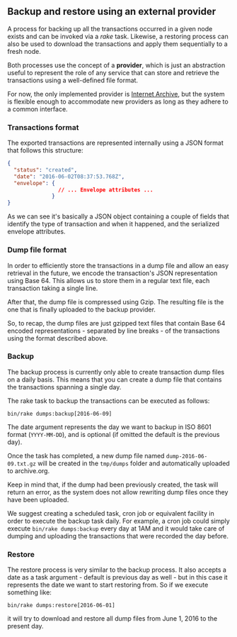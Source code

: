 ## Backup and restore using an external provider

A process for backing up all the transactions occurred in a given node exists
and can be invoked via a *rake* task. Likewise, a restoring process can also be
used to download the transactions and apply them sequentially to a fresh node.

Both processes use the concept of a **provider**, which is just an abstraction
useful to represent the role of any service that can store and retrieve the
transactions using a well-defined file format.

For now, the only implemented provider is
[Internet Archive](https://archive.org/), but the system is flexible enough to
accommodate new providers as long as they adhere to a common interface.

### Transactions format
The exported transactions are represented internally using a JSON format that
follows this structure:

```json
{
  "status": "created",
  "date": "2016-06-02T08:37:53.768Z",
  "envelope": {
                // ... Envelope attributes ...
              }
}
```

As we can see it\'s basically a JSON object containing a couple of fields that
identify the type of transaction and when it happened, and the serialized
envelope attributes.

### Dump file format
In order to efficiently store the transactions in a dump file and allow an easy
retrieval in the future, we encode the transaction\'s JSON representation using
Base 64. This allows us to store them in a regular text file, each transaction
taking a single line.

After that, the dump file is compressed using Gzip. The resulting file is the
one that is finally uploaded to the backup provider.

So, to recap, the dump files are just gzipped text files that contain Base 64
encoded representations - separated by line breaks - of the transactions using
the format described above.

### Backup
The backup process is currently only able to create transaction dump files on a
daily basis. This means that you can create a dump file that contains the
transactions spanning a single day.

The rake task to backup the transactions can be executed as follows:

```
bin/rake dumps:backup[2016-06-09]
```

The date argument represents the day we want to backup in ISO 8601 format
(`YYYY-MM-DD`), and is optional (if omitted the default is the previous day).

Once the task has completed, a new dump file named `dump-2016-06-09.txt.gz` will
be created in the `tmp/dumps` folder and automatically uploaded to archive.org.

Keep in mind that, if the dump had been previously created, the task will return
an error, as the system does not allow rewriting dump files once they have been
uploaded.

We suggest creating a scheduled task, cron job or equivalent facility in
order to execute the backup task daily. For example, a cron job could simply
execute `bin/rake dumps:backup` every day at 1AM and it would take care of
dumping and uploading the transactions that were recorded the day before.

### Restore
The restore process is very similar to the backup process. It also accepts a
date as a task argument - default is previous day as well - but in this case it
represents the date we want to start restoring from. So if we execute something
like:

```
bin/rake dumps:restore[2016-06-01]
```

it will try to download and restore all dump files from June 1, 2016 to the
present day.
